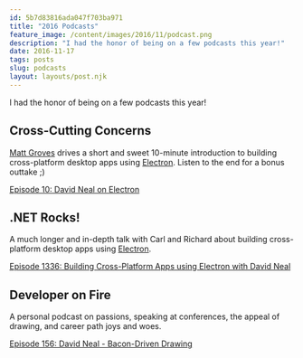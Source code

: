 ```yaml
---
id: 5b7d83816ada047f703ba971
title: "2016 Podcasts"
feature_image: /content/images/2016/11/podcast.png
description: "I had the honor of being on a few podcasts this year!"
date: 2016-11-17
tags: posts
slug: podcasts
layout: layouts/post.njk
---
```


I had the honor of being on a few podcasts this year!

## Cross-Cutting Concerns

[Matt Groves](https://twitter.com/mgroves) drives a short and sweet 10-minute introduction to building cross-platform desktop apps using [Electron](http://electron.atom.io/). Listen to the end for a bonus outtake ;)

[Episode 10: David Neal on Electron](http://crosscuttingconcerns.com/Podcast-010-David-Neal-on-Electron)

## .NET Rocks!

A much longer and in-depth talk with Carl and Richard about building cross-platform desktop apps using [Electron](http://electron.atom.io/).

[Episode 1336: Building Cross-Platform Apps using Electron with David Neal](http://www.dotnetrocks.com/?show=1336)

## Developer on Fire

A personal podcast on passions, speaking at conferences, the appeal of drawing, and career path joys and woes.

[Episode 156: David Neal - Bacon-Driven Drawing](http://developeronfire.com/episode-156-david-neal-bacon-driven-drawing)

<!-- ## Away from the Keyboard

A more personal podcast of hobbies, how I got into programming, and playing music.

[Episode 48: David Neal's Southern Twang](http://awayfromthekeyboard.com/2016/09/01/episode-48-david-neals-southern-twang/) -->
